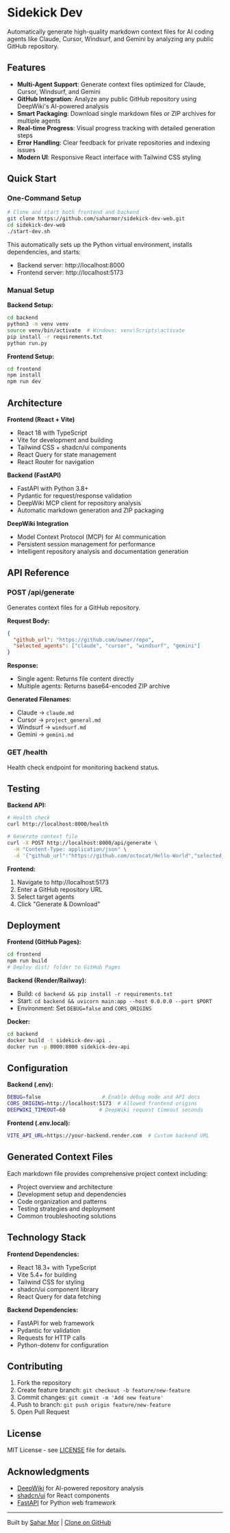 # Sidekick Dev

Automatically generate high-quality markdown context files for AI coding agents like Claude, Cursor, Windsurf, and Gemini by analyzing any public GitHub repository.

## Features

- **Multi-Agent Support**: Generate context files optimized for Claude, Cursor, Windsurf, and Gemini
- **GitHub Integration**: Analyze any public GitHub repository using DeepWiki's AI-powered analysis
- **Smart Packaging**: Download single markdown files or ZIP archives for multiple agents
- **Real-time Progress**: Visual progress tracking with detailed generation steps
- **Error Handling**: Clear feedback for private repositories and indexing issues
- **Modern UI**: Responsive React interface with Tailwind CSS styling

## Quick Start

### One-Command Setup

```bash
# Clone and start both frontend and backend
git clone https://github.com/saharmor/sidekick-dev-web.git
cd sidekick-dev-web
./start-dev.sh
```

This automatically sets up the Python virtual environment, installs dependencies, and starts:
- Backend server: http://localhost:8000
- Frontend server: http://localhost:5173

### Manual Setup

**Backend Setup:**
```bash
cd backend
python3 -m venv venv
source venv/bin/activate  # Windows: venv\Scripts\activate
pip install -r requirements.txt
python run.py
```

**Frontend Setup:**
```bash
cd frontend
npm install
npm run dev
```

## Architecture

**Frontend (React + Vite)**
- React 18 with TypeScript
- Vite for development and building
- Tailwind CSS + shadcn/ui components
- React Query for state management
- React Router for navigation

**Backend (FastAPI)**
- FastAPI with Python 3.8+
- Pydantic for request/response validation
- DeepWiki MCP client for repository analysis
- Automatic markdown generation and ZIP packaging

**DeepWiki Integration**
- Model Context Protocol (MCP) for AI communication
- Persistent session management for performance
- Intelligent repository analysis and documentation generation

## API Reference

### POST /api/generate

Generates context files for a GitHub repository.

**Request Body:**
```json
{
  "github_url": "https://github.com/owner/repo",
  "selected_agents": ["claude", "cursor", "windsurf", "gemini"]
}
```

**Response:**
- Single agent: Returns file content directly
- Multiple agents: Returns base64-encoded ZIP archive

**Generated Filenames:**
- Claude → `claude.md`
- Cursor → `project_general.md`
- Windsurf → `windsurf.md`
- Gemini → `gemini.md`

### GET /health

Health check endpoint for monitoring backend status.

## Testing

**Backend API:**
```bash
# Health check
curl http://localhost:8000/health

# Generate context file
curl -X POST http://localhost:8000/api/generate \
  -H "Content-Type: application/json" \
  -d '{"github_url":"https://github.com/octocat/Hello-World","selected_agents":["claude"]}'
```

**Frontend:**
1. Navigate to http://localhost:5173
2. Enter a GitHub repository URL
3. Select target agents
4. Click "Generate & Download"

## Deployment

**Frontend (GitHub Pages):**
```bash
cd frontend
npm run build
# Deploy dist/ folder to GitHub Pages
```

**Backend (Render/Railway):**
- Build: `cd backend && pip install -r requirements.txt`
- Start: `cd backend && uvicorn main:app --host 0.0.0.0 --port $PORT`
- Environment: Set `DEBUG=false` and `CORS_ORIGINS`

**Docker:**
```bash
cd backend
docker build -t sidekick-dev-api .
docker run -p 8000:8000 sidekick-dev-api
```

## Configuration

**Backend (.env):**
```bash
DEBUG=false                    # Enable debug mode and API docs
CORS_ORIGINS=http://localhost:5173  # Allowed frontend origins
DEEPWIKI_TIMEOUT=60           # DeepWiki request timeout seconds
```

**Frontend (.env.local):**
```bash
VITE_API_URL=https://your-backend.render.com  # Custom backend URL
```

## Generated Context Files

Each markdown file provides comprehensive project context including:

- Project overview and architecture
- Development setup and dependencies
- Code organization and patterns
- Testing strategies and deployment
- Common troubleshooting solutions

## Technology Stack

**Frontend Dependencies:**
- React 18.3+ with TypeScript
- Vite 5.4+ for building
- Tailwind CSS for styling
- shadcn/ui component library
- React Query for data fetching

**Backend Dependencies:**
- FastAPI for web framework
- Pydantic for validation
- Requests for HTTP calls
- Python-dotenv for configuration

## Contributing

1. Fork the repository
2. Create feature branch: `git checkout -b feature/new-feature`
3. Commit changes: `git commit -m 'Add new feature'`
4. Push to branch: `git push origin feature/new-feature`
5. Open Pull Request

## License

MIT License - see [LICENSE](LICENSE) file for details.

## Acknowledgments

- [DeepWiki](https://deepwiki.com) for AI-powered repository analysis
- [shadcn/ui](https://ui.shadcn.com) for React components
- [FastAPI](https://fastapi.tiangolo.com) for Python web framework

---

Built by [Sahar Mor](https://github.com/saharmor) | [Clone on GitHub](https://github.com/saharmor/sidekick-dev-web)